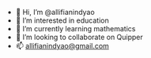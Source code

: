 - 👋 Hi, I’m @allifianindyao
- 👀 I’m interested in education
- 🌱 I’m currently learning mathematics
- 💞️ I’m looking to collaborate on Quipper
- 📫 allifianindyao@gmail.com

<!---
allifianindyao/allifianindyao is a ✨ special ✨ repository because its `README.md` (this file) appears on your GitHub profile.
You can click the Preview link to take a look at your changes.
--->
